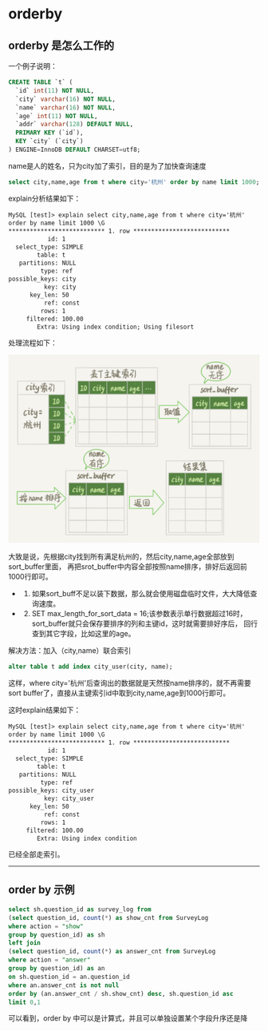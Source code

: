 # orderby
## orderby 是怎么工作的
一个例子说明：
```sql
CREATE TABLE `t` (
  `id` int(11) NOT NULL,
  `city` varchar(16) NOT NULL,
  `name` varchar(16) NOT NULL,
  `age` int(11) NOT NULL,
  `addr` varchar(128) DEFAULT NULL,
  PRIMARY KEY (`id`),
  KEY `city` (`city`)
) ENGINE=InnoDB DEFAULT CHARSET=utf8;
```
name是人的姓名，只为city加了索引，目的是为了加快查询速度
```sql
select city,name,age from t where city='杭州' order by name limit 1000;
```

explain分析结果如下：
```
MySQL [test]> explain select city,name,age from t where city='杭州' order by name limit 1000 \G
*************************** 1. row ***************************
           id: 1
  select_type: SIMPLE
        table: t
   partitions: NULL
         type: ref
possible_keys: city
          key: city
      key_len: 50
          ref: const
         rows: 1
     filtered: 100.00
        Extra: Using index condition; Using filesort
```

处理流程如下：

<img src="./orderby全字段排序.jpg" />

大致是说，先根据city找到所有满足杭州的，然后city,name,age全部放到sort_buffer里面，
再把srot_buffer中内容全部按照name排序，排好后返回前1000行即可。

- 1. 如果sort_buff不足以装下数据，那么就会使用磁盘临时文件，大大降低查询速度。
- 2. SET max_length_for_sort_data = 16;该参数表示单行数据超过16时，sort_buffer就只会保存要排序的列和主键id，这时就需要排好序后，
回行查到其它字段，比如这里的age。

解决方法：加入（city,name）联合索引 
```sql
alter table t add index city_user(city, name);
```
这样，where city='杭州'后查询出的数据就是天然按name排序的，就不再需要sort buffer了，直接从主键索引id中取到city,name,age到1000行即可。

这时explain结果如下：
```
MySQL [test]> explain select city,name,age from t where city='杭州' order by name limit 1000 \G
*************************** 1. row ***************************
           id: 1
  select_type: SIMPLE
        table: t
   partitions: NULL
         type: ref
possible_keys: city_user
          key: city_user
      key_len: 50
          ref: const
         rows: 1
     filtered: 100.00
        Extra: Using index condition
```
已经全部走索引。
 
---

## order by 示例
```sql
select sh.question_id as survey_log from 
(select question_id, count(*) as show_cnt from SurveyLog
where action = "show"
group by question_id) as sh
left join
(select question_id, count(*) as answer_cnt from SurveyLog
where action = "answer"
group by question_id) as an
on sh.question_id = an.question_id
where an.answer_cnt is not null
order by (an.answer_cnt / sh.show_cnt) desc, sh.question_id asc
limit 0,1
```
可以看到，order by 中可以是计算式，并且可以单独设置某个字段升序还是降